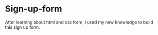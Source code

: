 # Sign-up-form
After learning about html and css form, I used my new knowledge to build this sign up form.